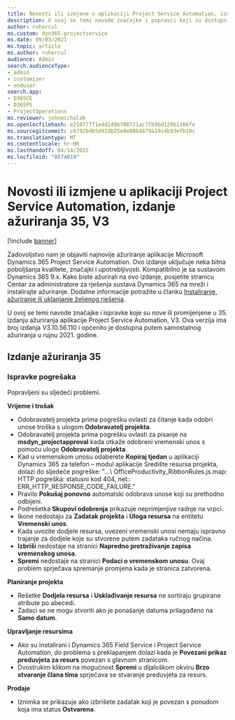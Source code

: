 ```yaml
---
title: Novosti ili izmjene u aplikaciji Project Service Automation, izdanje ažuriranja 35, V3
description: U ovoj se temi navode značajke i popravci koji su dostupni u ažuriranom izdanju 35, V3, sustava Microsoft Dynamics 365 Project Service Automation.
author: ruhercul
ms.custom: dyn365-projectservice
ms.date: 09/03/2021
ms.topic: article
ms.author: ruhercul
audience: Admin
search.audienceType:
- admin
- customizer
- enduser
search.app:
- D365CE
- D365PS
- ProjectOperations
ms.reviewer: johnmichalak
ms.openlocfilehash: e210777f1e4d149b700721ac7fb9bd129b1166fe
ms.sourcegitcommit: c0792bd65d92db25e0e8864879a19c4b93efb10c
ms.translationtype: MT
ms.contentlocale: hr-HR
ms.lasthandoff: 04/14/2022
ms.locfileid: "8574019"
---
```

# <a name="whats-new-or-changed-in-project-service-automation-update-release-35-v3"></a>Novosti ili izmjene u aplikaciji Project Service Automation, izdanje ažuriranja 35, V3

[!include [banner](../includes/psa-now-project-operations.md)]

Zadovoljstvo nam je objaviti najnovije ažuriranje aplikacije Microsoft Dynamics 365 Project Service Automation. Ovo izdanje uključuje neka bitna poboljšanja kvalitete, značajki i upotrebljivosti. Kompatibilno je sa sustavom Dynamics 365 9.x. Kako biste ažurirali na ovo izdanje, posjetite stranicu Centar za administratore za rješenja sustava Dynamics 365 na mreži i instalirajte ažuriranje. Dodatne informacije potražite u članku [Instaliranje, ažuriranje ili uklanjanje željenog rješenja](/power-platform/admin/install-remove-preferred-solution).

U ovoj se temi navode značajke i ispravke koje su nove ili promijenjene u 35. izdanju ažuriranja aplikacije Project Service Automation, V3. Ova verzija ima broj izdanja V3.10.56.110 i općenito je dostupna putem samostalnog ažuriranja u rujnu 2021. godine.

## <a name="update-release-35"></a>Izdanje ažuriranja 35

### <a name="bug-fixes"></a>Ispravke pogrešaka

Popravljeni su sljedeći problemi.

**Vrijeme i trošak**

- Odobravatelj projekta prima pogrešku ovlasti za čitanje kada odobri unose troška s ulogom **Odobravatelj projekta**.
- Odobravatelj projekta prima pogrešku ovlasti za pisanje na **msdyn_projectapproval** kada otkaže odobreni vremenski unos s pomoću uloge **Odobravatelj projekta**.
- Kad u vremenskom unosu odaberete **Kopiraj tjedan** u aplikaciji Dynamics 365 za telefon – modul aplikacije Središte resursa projekta, dolazi do sljedeće pogreške: "...\ OfficeProductivity_RibbonRules.js.map: HTTP pogreška: statusni kod 404, net:: ERR_HTTP_RESPONSE_CODE_FAILURE."
- Pravilo **Pokušaj ponovno** automatski odobrava unose koji su prethodno odbijeni.
- Podrešetka **Skupovi odobrenja** prikazuje neprimjenjive radnje na vrpci.
- Ikone nedostaju za **Zadatak projekta** i **Uloga resursa** na entitetu **Vremenski unos**.
- Kada uvozite dodjele resursa, uvezeni vremenski unosi nemaju ispravno trajanje za dodjele koje su stvorene putem zadataka ručnog načina.
- **Izbriši** nedostaje na stranici **Napredno pretraživanje zapisa vremenskog unosa**.
- **Spremi** nedostaje na stranici **Podaci o vremenskom unosu**. Ovaj problem sprječava spremanje promjena kada je stranica zatvorena.

**Planiranje projekta**

- Rešetke **Dodjela resursa** i **Usklađivanje resursa** ne sortiraju grupirane atribute po abecedi.
- Zadaci se ne mogu stvoriti ako je ponašanje datuma prilagođeno na **Samo datum**.

**Upravljanje resursima**

- Ako su instalirani i Dynamics 365 Field Service i Project Service Automation, do problema s preklapanjem dolazi kada je **Povezani prikaz preduvjeta za resurs** povezan s glavnom stranicom.
- Dvostrukim klikom na mogućnost **Spremi** u dijaloškom okviru **Brzo stvaranje člana tima** sprječava se stvaranje preduvjeta za resurs.

**Prodaje**

- Iznimka se prikazuje ako izbrišete zadatak koji je povezan s ponudom koja ima status **Ostvarena**.

